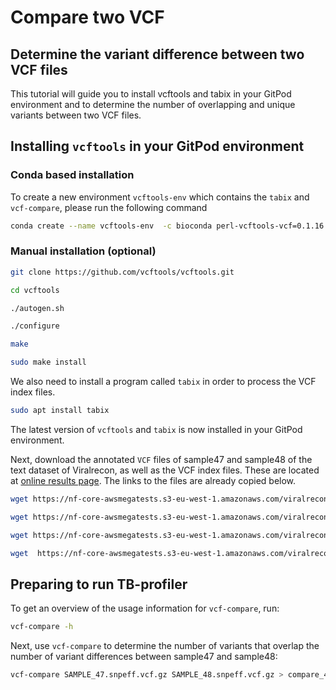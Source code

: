 # Compare two VCF

## Determine the variant difference between two VCF files

This tutorial will guide you to install vcftools and tabix in your GitPod environment and to determine the number of overlapping and unique variants between two VCF files. 


## Installing `vcftools` in your GitPod environment

### Conda based installation 

To create a new environment `vcftools-env`  which contains the `tabix` and `vcf-compare`, please run the following command

```bash
conda create --name vcftools-env  -c bioconda perl-vcftools-vcf=0.1.16 tabix vcftools
```

### Manual installation (optional)

```sh
git clone https://github.com/vcftools/vcftools.git

cd vcftools

./autogen.sh

./configure

make

sudo make install
```

We also need to install a program called `tabix` in order to process the VCF index files. 

```sh
sudo apt install tabix
```

The latest version of `vcftools` and `tabix` is now installed in your GitPod environment. 

Next, download the annotated  `VCF` files of sample47 and sample48 of the text dataset of Viralrecon, as well as the VCF index files. These are located at [online results page](nf-core-awsmegatests/viralrecon/results-42e38bba3da80484bc480f53d2130642a349e8c6/platform_illumina/variants/ivar/snpeff). The links to the files are already copied below.

```sh
wget https://nf-core-awsmegatests.s3-eu-west-1.amazonaws.com/viralrecon/results-42e38bba3da80484bc480f53d2130642a349e8c6/platform_illumina/variants/ivar/snpeff/SAMPLE_47.snpeff.vcf.gz

wget https://nf-core-awsmegatests.s3-eu-west-1.amazonaws.com/viralrecon/results-42e38bba3da80484bc480f53d2130642a349e8c6/platform_illumina/variants/ivar/snpeff/SAMPLE_47.snpeff.vcf.gz.tbi

wget https://nf-core-awsmegatests.s3-eu-west-1.amazonaws.com/viralrecon/results-42e38bba3da80484bc480f53d2130642a349e8c6/platform_illumina/variants/ivar/snpeff/SAMPLE_48.snpeff.vcf.gz

wget  https://nf-core-awsmegatests.s3-eu-west-1.amazonaws.com/viralrecon/results-42e38bba3da80484bc480f53d2130642a349e8c6/platform_illumina/variants/ivar/snpeff/SAMPLE_48.snpeff.vcf.gz.tbi

```

## Preparing to run TB-profiler

To get an overview of the usage information for `vcf-compare`, run: 

```sh
vcf-compare -h
```

Next, use `vcf-compare` to determine the number of variants that overlap the number of variant differences between sample47 and sample48: 

```sh
vcf-compare SAMPLE_47.snpeff.vcf.gz SAMPLE_48.snpeff.vcf.gz > compare_47-48.txt
```
